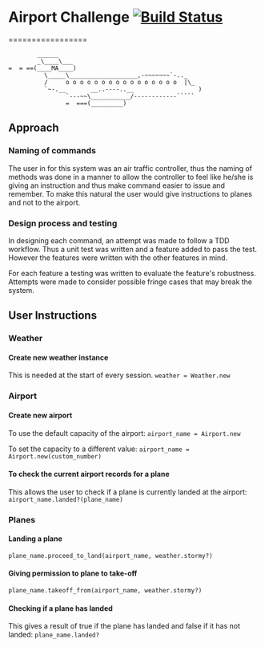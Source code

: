 # Airport Challenge   [![Build Status](https://travis-ci.org/amaalali/airport_challenge.svg?branch=master)](https://travis-ci.org/amaalali/airport_challenge)
=================

```
        ______
        _\____\___
=  = ==(____MA____)
          \_____\___________________,-~~~~~~~`-.._
          /     o o o o o o o o o o o o o o o o  |\_
          `~-.__       __..----..__                  )
                `---~~\___________/------------`````
                =  ===(_________)

```
## Approach
### Naming of commands
The user in for this system was an air traffic controller, thus the naming of methods was done in a manner to allow the controller to feel like he/she is giving an instruction and thus make command easier to issue and remember. To make this natural the user would give instructions to planes and not to the airport.

### Design process and testing
In designing each command, an attempt was made to follow a TDD workflow. Thus a unit test was written and a feature added to pass the test. However the features were written with the other features in mind.

For each feature a testing was written to evaluate the feature's robustness. Attempts were made to consider possible fringe cases that may break the system.

## User Instructions
### Weather
#### Create new weather instance
This is needed at the start of every session.
`weather = Weather.new`  

### Airport
#### Create new airport
To use the default capacity of the airport:
`airport_name = Airport.new`  

To set the capacity to a different value:
`airport_name = Airport.new(custom_number)`  

#### To check the current airport records for a plane
This allows the user to check if a plane is currently landed at the airport:
`airport_name.landed?(plane_name)`

### Planes
#### Landing a plane
`plane_name.proceed_to_land(airport_name, weather.stormy?)`  

#### Giving permission to plane to take-off
`plane_name.takeoff_from(airport_name, weather.stormy?)`  

#### Checking if a plane has landed  
This gives a result of true if the plane has landed and false if it has not landed:
`plane_name.landed?`
